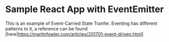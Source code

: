 # Sample React App with EventEmitter

This is an example of Event-Carried State Tranfer. Eventing has different patterns to it, a reference can be found [here|https://martinfowler.com/articles/201701-event-driven.html]
